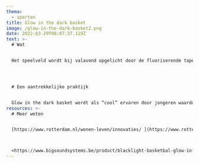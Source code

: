 ```yaml
---
thema:
  - sporten
title: Glow in the dark basket
image: /glow-in-the-dark-basket2.png
date: 2022-03-29T08:07:37.119Z
text: >-
  # Wat


  Het speelveld wordt bij valavond opgelicht door de fluoriserende tape of verf. Ook de basketring en basketbal is fluoriserend. Sommige materialen lichten pas op als er voldoende daglicht op geschenen is. Het effect wordt vergroot door het gebruik van blacklight.




  # Een aantrekkelijke praktijk


  Glow in the dark basket wordt als “cool” ervaren door jongeren waardoor de funfactor vergroot en er langer buiten gespeeld wordt. Er is geen onderzoek beschikbaar dat erop wijst dat hierdoor meer gesport wordt.
resources: >-
  # Meer weten


  [https://www.rotterdam.nl/wonen-leven/innovaties/ ](https://www.rotterdam.nl/wonen-leven/innovaties/)



  <https://www.bigsoundsystems.be/product/blacklight-basketbal-glow-in-the-dark/>
---
```

